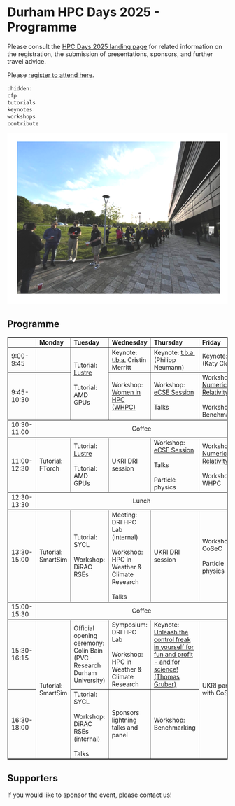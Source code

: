 # Durham HPC Days 2025 - Programme

Please consult the [HPC Days 2025 landing page](https://www.durham.ac.uk/research/institutes-and-centres/data-science/events-/durham---hpc-days/) for related information on the registration, the submission of presentations, sponsors, and further travel advice.

Please [register to attend here](https://pay.durham.ac.uk/event-durham/durham-hpc-days-2025).

```{toctree}
:hidden:
cfp
tutorials
keynotes
workshops
contribute
```


![HPCDays](../images/HPC-days-pic.png)

## Programme

<!-- <table border="1" cellspacing="0" cellpadding="5"> -->
<table border="1">
<tr>
  <td></td>
  <td><b>Monday</b></td>
  <td><b>Tuesday</b></td>
  <td><b>Wednesday</b></td>
  <td><b>Thursday</b></td>
  <td><b>Friday</b></td>
  <td><b>Saturday</b></td>
</tr>
<tr>
  <td> 9:00-9:45 </td>
  <td> </td>
  <td rowspan="2"> Tutorial: <a href="tutorials.html#lustre-user-group-darshan-profiling-on-lustre">Lustre</a> <br /><br />  Tutorial: AMD GPUs </td>
  <td> Keynote: <a href="keynotes.html">t.b.a.</a> Cristin Merritt</td>
  <td> Keynote: <a href="keynotes.html">t.b.a.</a> (Philipp Neumann) </td>
  <td> Keynote: <a href="keynotes.html">t.b.a.</a> (Katy Clough) </td>
  <td rowspan=13> Social </td>
</tr>
<tr>
  <td> 9:45-10:30 </td>
  <td>  </td>
  <td> Workshop: <a href="workshops.html">Women in HPC (WHPC)</a> </td>
  <td> Workshop: <a href="workshops.html">eCSE Session</a><br/><br/>Talks </td>
  <td> Workshop: <a href="workshops.html">Numerical Relativity</a><br/><br/>Workshop: Benchmarking </td>
</tr> 
<tr>
  <td> 10:30-11:00 </td>
  <td colspan="5" align="center">Coffee</td>
</tr>
<tr>
  <td> 11:00-12:30 </td>
  <td> Tutorial: FTorch </td>
  <td> Tutorial: <a href="tutorials.html#lustre-user-group-darshan-profiling-on-lustre">Lustre</a> <br /> <br /> Tutorial: AMD GPUs </td>
  <td> UKRI DRI session</td>
  <td> Workshop: <a href="workshops.html">eCSE Session</a> <br/><br/>Talks<br/><br/>Particle physics</td>
  <td> Workshop: <a href="workshops.html">Numerical Relativity</a> <br/><br/>Workshop: WHPC</td>
</tr> 
<tr>
  <td> 12:30-13:30 </td>
  <td colspan="5" align="center">Lunch</td>
</tr>
<tr>
  <td> 13:30-15:00 </td>
  <td> Tutorial: SmartSim </td>
  <td> Tutorial: SYCL <br /> <br /> Workshop: DiRAC RSEs </td>
  <td> Meeting: DRI HPC Lab (internal)<br/><br /> Workshop: HPC in Weather & Climate Research <br/><br/> Talks</td>
  <td> UKRI DRI session</td>
  <td> Workshop: CoSeC <br/><br/>Particle physics </td>
</tr> 
<tr>
  <td> 15:00-15:30 </td>
  <td colspan="5" align="center">Coffee</td>
</tr>
<tr>
  <td> 15:30-16:15 </td>
  <td rowspan="2"> Tutorial: SmartSim </td>
  <td> Official opening ceremony: <br /> Colin Bain (PVC-Research Durham University) </td>
  <td> Symposium: DRI HPC Lab<br/><br /> Workshop: HPC in Weather & Climate Research </td>
  <td> Keynote: <a href="keynotes.html">Unleash the control freak in yourself for fun and profit - and for science! (Thomas Gruber)</a> </td>
  <td rowspan="2"> UKRI panel with CoSeC </td>
</tr>
<tr>
  <td> 16:30-18:00 </td>
  <td> Tutorial: SYCL <br /><br />  Workshop: DiRAC RSEs (internal) <br/><br/>Talks</td>
  <td>Sponsors lightning talks and panel</td>
  <td>Workshop: Benchmarking</td>
</tr>
  
</table>


## Supporters

If you would like to sponsor the event, please contact us!

